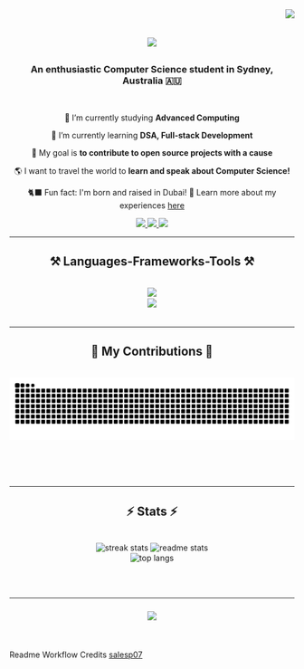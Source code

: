<img align="right" src="https://visitor-badge.laobi.icu/badge?page_id=devanshimirchandani.devanshimirchandani" />

<h1 align="center">
    <img src="https://readme-typing-svg.herokuapp.com/?font=Fira+Code&size=35&center=true&color=7D7D7D&vCenter=true&width=500&height=70&duration=4000&lines=Hi+There!+👋🏼;+I'm+Devanshi!+🙋🏽‍♀️;" />
</h1>


<h3 align="center">An enthusiastic Computer Science student in Sydney, Australia 🇦🇺</h3>

<br/>

<div align="center">
 
 📓 I’m currently studying **Advanced Computing**
 
 🌱 I’m currently learning **DSA, Full-stack Development**

 🎯 My goal is **to contribute to open source projects with a cause**

 🌎 I want to travel the world to **learn and speak about Computer Science!**

 🐈‍⬛ Fun fact: I'm born and raised in Dubai! 💬 Learn more about my experiences [here](https://drive.google.com/file/d/1WqO_EFKrq8IgrCZ_3pJua2u_PBpV70vo/view?usp=sharing) 
 
 </div>
 
<div align="center"> 
  <a href="mailto:devanshi.mirchandani@gmail.com">
    <img src="https://img.shields.io/badge/Gmail-333333?style=for-the-badge&logo=gmail&logoColor=red" />
  </a>
  <a href="https://linkedin.com/in/devanshi-mirchandani" target="_blank">
    <img src="https://img.shields.io/badge/LinkedIn-0077B5?style=for-the-badge&logo=linkedin&logoColor=white" target="_blank" />
  </a>
  <a href=" " target="_blank">
     <img src="https://img.shields.io/badge/Portfolio-FF5722?style=for-the-badge&logo=todoist&logoColor=white" target="_blank" /> <!-- sqlite, safari, google-chrome are other good icon options -->
  </a>
</div>

 <hr/>
 
<h2 align="center">⚒️ Languages-Frameworks-Tools ⚒️</h2>
<br/>
<div align="center">
    <img src="https://skillicons.dev/icons?i=nodejs,github,python,javascript,typescript,c,java,discord" /><br>
    <img src="https://skillicons.dev/icons?i=react,r,bootstrap,mui,flask,html,css,vscode,figma,git" />
</div>

<br/>
<hr/>

<div align="center">
  <h2>🐍 My Contributions 🐍</h2>
  <br>
  <img alt="snake eating my contributions" src="https://raw.githubusercontent.com/devanshimirchandani/devanshimirchandani/output/github-contribution-grid-snake.svg" />
  
  <br/><br/><br/>
</div>

<hr/>

<h2 align="center">⚡ Stats ⚡</h2>
<br>
<div align=center>
  <img width=390 src="https://streak-stats.demolab.com/?user=salesp07&count_private=true&theme=react&border_radius=10" alt="streak stats"/>
  <img width=390 src="https://github-readme-stats.vercel.app/api?username=devanshimirchandani&show_icons=true&theme=react&rank_icon=github&border_radius=10" alt="readme stats" />
  <br/>
    <img width=325 align="center" src="https://github-readme-stats.vercel.app/api/top-langs/?username=salesp07&hide=HTML&langs_count=8&layout=compact&theme=react&border_radius=10&size_weight=0.5&count_weight=0.5&exclude_repo=github-readme-stats" alt="top langs" />
</div>


<br/><br/>
<hr/>

<h3 align="center">
    <img src="https://readme-typing-svg.herokuapp.com/?font=Fira+Code&size=22&center=true&color=7D7D7D&vCenter=true&width=500&height=70&duration=4000&lines=Reach+out+to+me!;+I'm+always+keen+to+meet+new+people+:);" />
</h3>

<br/>

Readme Workflow Credits [salesp07](https://github.com/DiptoChakrabarty/](https://github.com/salesp07)https://github.com/salesp07)
